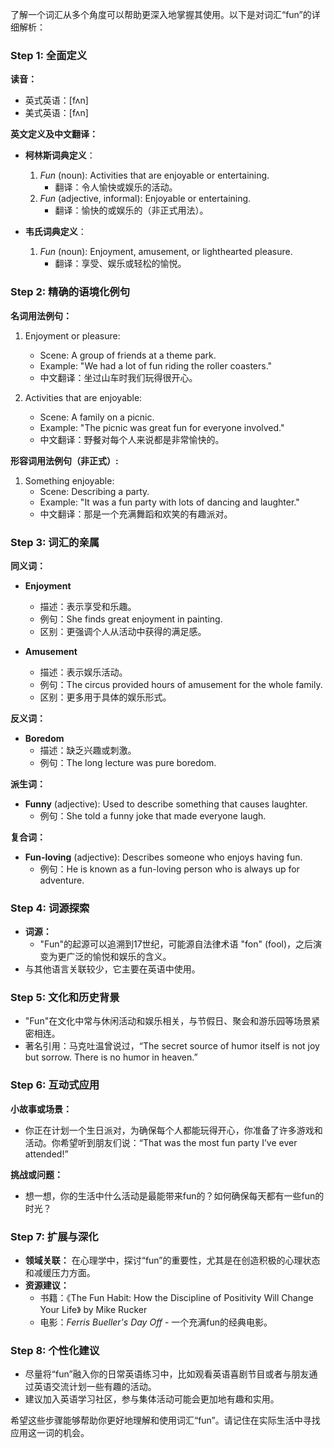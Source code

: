 了解一个词汇从多个角度可以帮助更深入地掌握其使用。以下是对词汇“fun”的详细解析：

### Step 1: 全面定义

**读音：**
- 英式英语：[fʌn]
- 美式英语：[fʌn]

**英文定义及中文翻译：**
- **柯林斯词典定义**：
  1. *Fun* (noun): Activities that are enjoyable or entertaining.
     - 翻译：令人愉快或娱乐的活动。
  2. *Fun* (adjective, informal): Enjoyable or entertaining.
     - 翻译：愉快的或娱乐的（非正式用法）。

- **韦氏词典定义**：
  1. *Fun* (noun): Enjoyment, amusement, or lighthearted pleasure.
     - 翻译：享受、娱乐或轻松的愉悦。

### Step 2: 精确的语境化例句

**名词用法例句：**
1. Enjoyment or pleasure:
   - Scene: A group of friends at a theme park.
   - Example: "We had a lot of fun riding the roller coasters."
   - 中文翻译：坐过山车时我们玩得很开心。

2. Activities that are enjoyable:
   - Scene: A family on a picnic.
   - Example: "The picnic was great fun for everyone involved."
   - 中文翻译：野餐对每个人来说都是非常愉快的。

**形容词用法例句（非正式）:**
1. Something enjoyable:
   - Scene: Describing a party.
   - Example: "It was a fun party with lots of dancing and laughter."
   - 中文翻译：那是一个充满舞蹈和欢笑的有趣派对。

### Step 3: 词汇的亲属

**同义词：**
- **Enjoyment**
  - 描述：表示享受和乐趣。
  - 例句：She finds great enjoyment in painting.
  - 区别：更强调个人从活动中获得的满足感。
  
- **Amusement**
  - 描述：表示娱乐活动。
  - 例句：The circus provided hours of amusement for the whole family.
  - 区别：更多用于具体的娱乐形式。

**反义词：**
- **Boredom**
  - 描述：缺乏兴趣或刺激。
  - 例句：The long lecture was pure boredom.

**派生词：**
- **Funny** (adjective): Used to describe something that causes laughter.
  - 例句：She told a funny joke that made everyone laugh.

**复合词：**
- **Fun-loving** (adjective): Describes someone who enjoys having fun.
  - 例句：He is known as a fun-loving person who is always up for adventure.

### Step 4: 词源探索

- **词源：** 
  - "Fun"的起源可以追溯到17世纪，可能源自法律术语 "fon" (fool)，之后演变为更广泛的愉悦和娱乐的含义。
- 与其他语言关联较少，它主要在英语中使用。

### Step 5: 文化和历史背景

- "Fun"在文化中常与休闲活动和娱乐相关，与节假日、聚会和游乐园等场景紧密相连。
- 著名引用：马克吐温曾说过，“The secret source of humor itself is not joy but sorrow. There is no humor in heaven.”

### Step 6: 互动式应用

**小故事或场景：**
- 你正在计划一个生日派对，为确保每个人都能玩得开心，你准备了许多游戏和活动。你希望听到朋友们说：“That was the most fun party I’ve ever attended!”

**挑战或问题：**
- 想一想，你的生活中什么活动是最能带来fun的？如何确保每天都有一些fun的时光？

### Step 7: 扩展与深化

- **领域关联：** 在心理学中，探讨“fun”的重要性，尤其是在创造积极的心理状态和减缓压力方面。
- **资源建议：**
  - 书籍：《The Fun Habit: How the Discipline of Positivity Will Change Your Life》 by Mike Rucker
  - 电影：*Ferris Bueller's Day Off* - 一个充满fun的经典电影。

### Step 8: 个性化建议

- 尽量将“fun”融入你的日常英语练习中，比如观看英语喜剧节目或者与朋友通过英语交流计划一些有趣的活动。
- 建议加入英语学习社区，参与集体活动可能会更加地有趣和实用。

希望这些步骤能够帮助你更好地理解和使用词汇“fun”。请记住在实际生活中寻找应用这一词的机会。